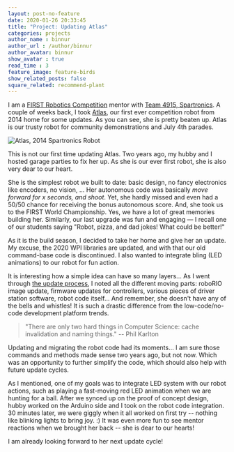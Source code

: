 ```yaml
---
layout: post-no-feature
date: 2020-01-26 20:33:45
title: "Project: Updating Atlas"
categories: projects
author_name : binnur
author_url : /author/binnur
author_avatar: binnur
show_avatar : true
read_time : 3
feature_image: feature-birds
show_related_posts: false
square_related: recommend-plant
---
```

I am a [FIRST Robotics Competition](https://www.firstinspires.org/robotics/frc)
mentor with [Team 4915, Spartronics](http://spartronics4915.com). A couple of
weeks back, I took [Atlas](http://spartronics4915.com/about-2/our-robot/atlas/),
our first ever competition robot from 2014 home for some updates. As you can
see, she is pretty beaten up. Atlas is our trusty robot for community
demonstrations and July 4th parades.

![Atlas, 2014 Spartronics Robot]({{site.baseurl}}/img/assets/atlas.png)

This is not our first time updating Atlas. Two years ago, my hubby and I hosted
garage parties to fix her up. As she is our ever first robot, she is also very
dear to our heart.

She is the simplest robot we built to date: basic design, no fancy electronics
like encoders, no vision, ... Her autonomous code was basically *move forward
for x seconds, and shoot*. Yet, she hardly missed and even had a 50/50 chance
for receiving the bonus autonomous score. And, she took us to the FIRST World
Championship. Yes, we have a lot of great memories building her. Similarly, our
last upgrade was fun and engaging — I recall one of our students saying "Robot,
pizza, and dad jokes! What could be better!"

As it is the build season, I decided to take her home and give her an update.
My excuse, the 2020 WPI libraries are updated, and with that our old
command-base code is discontinued. I also wanted to integrate bling (LED
animations) to our robot for fun action.

It is interesting how a simple idea can have so many layers... As I went through
[the update
process](https://docs.wpilib.org/en/latest/docs/getting-started/getting-started-frc-control-system/offline-installation-preparations.html),
I noted all the different moving parts: roboRIO image update, firmware updates
for controllers, various pieces of driver station software, robot code itself...
And remember, she doesn't have any of the bells and whistles! It is such a
drastic difference from the low-code/no-code development platform trends.

>"There are only two hard things in Computer Science: cache invalidation and naming things."
>-- Phil Karlton

Updating and migrating the robot code had its moments… I am sure those commands
and methods made sense two years ago, but not now. Which was an opportunity to
further simplify the code, which should also help with future update cycles.

As I mentioned, one of my goals was to integrate LED system with our robot
actions, such as playing a fast-moving red LED animation when we are hunting for
a ball. After we synced up on the proof of concept design, hubby worked on the
Arduino side and I took on the robot code integration. 30 minutes later, we were
giggly when it all worked on first try -- nothing like blinking lights
to bring joy. :) It was even more fun to see mentor reactions when we
brought her back -- she is dear to our hearts!

I am already looking forward to her next update cycle!
